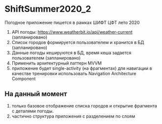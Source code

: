 # ShiftSummer2020_2
Погодное приложение пишется в рамках ШИФТ ЦФТ лето 2020

1. API погоды: https://www.weatherbit.io/api/weather-current (запланировано)
2. Список городов формируется пользователем и хранится в БД (запланировано) 
3. Данные погоды кешируются в БД, время кеша задается пользователем (запланировано)
4. Применить архитектурный паттерн MVVM
5. приложение будет single-activity (на фрагментах) для навигации в качестве тренировки использовать Navigation Architecture Component

## На данный момент
1. только базовое отображение списка городов и открытие фрагмента с деталями погоды.
2. частично структура приложения с разделением по слоям
